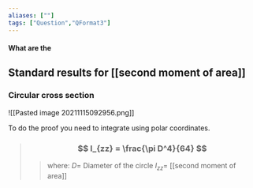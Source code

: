 ```yaml
---
aliases: [""]
tags: ["Question","QFormat3"]
---
```


#### What are the
## Standard results for [[second moment of area]]
### Circular cross section
![[Pasted image 20211115092956.png]]

To do the proof you need to integrate using polar coordinates.

> ### $$ I_{zz} = \frac{\pi D^4}{64} $$ 
>> where:
>> $D=$ Diameter of the circle 
>> $I_{zz}=$ [[second moment of area]]

### 